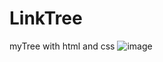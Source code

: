 # LinkTree
myTree with html and css
![image](https://user-images.githubusercontent.com/79603569/180619845-9a2eb4c0-c4bf-43d8-bef5-9058818eaf29.png)
